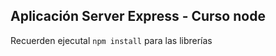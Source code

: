 ## Aplicación Server Express - Curso node


Recuerden ejecutal ``` npm install ``` para las librerías

